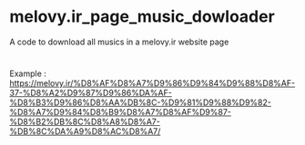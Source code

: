 # melovy.ir_page_music_dowloader
A code to download all musics in a melovy.ir website page
#
Example : https://melovy.ir/%D8%AF%D8%A7%D9%86%D9%84%D9%88%D8%AF-37-%D8%A2%D9%87%D9%86%DA%AF-%D8%B3%D9%86%D8%AA%DB%8C-%D9%81%D9%88%D9%82-%D8%A7%D9%84%D8%B9%D8%A7%D8%AF%D9%87-%D8%B2%DB%8C%D8%A8%D8%A7-%DB%8C%DA%A9%D8%AC%D8%A7/
